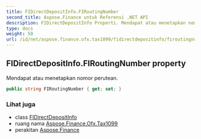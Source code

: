 ```yaml
---
title: FIDirectDepositInfo.FIRoutingNumber
second_title: Aspose.Finance untuk Referensi .NET API
description: FIDirectDepositInfo Properti. Mendapat atau menetapkan nomor perutean.
type: docs
weight: 50
url: /id/net/aspose.finance.ofx.tax1099/fidirectdepositinfo/firoutingnumber/
---
```

## FIDirectDepositInfo.FIRoutingNumber property

Mendapat atau menetapkan nomor perutean.

```csharp
public string FIRoutingNumber { get; set; }
```

### Lihat juga

* class [FIDirectDepositInfo](../)
* ruang nama [Aspose.Finance.Ofx.Tax1099](../../fidirectdepositinfo/)
* perakitan [Aspose.Finance](../../../)


